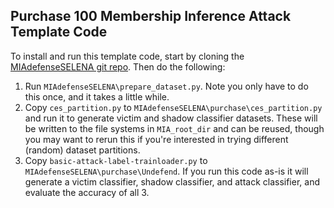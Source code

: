 ## Purchase 100 Membership Inference Attack Template Code

To install and run this template code, start by cloning the [MIAdefenseSELENA git repo](https://github.com/inspire-group/MIAdefenseSELENA.git). Then do the following:

1. Run `MIAdefenseSELENA\prepare_dataset.py`. Note you only have to do this once, and it takes a little while.
2. Copy `ces_partition.py` to `MIAdefenseSELENA\purchase\ces_partition.py` and run it to generate victim and shadow classifier datasets. These will be written to the file systems in `MIA_root_dir` and can be reused, though you may want to rerun this if you're interested in trying different (random) dataset partitions.
3. Copy `basic-attack-label-trainloader.py` to `MIAdefenseSELENA\purchase\Undefend`. If you run this code as-is it will generate a victim classifier, shadow classifier, and attack classifier, and evaluate the accuracy of all 3. 
